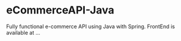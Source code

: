 # eCommerceAPI-Java
Fully functional e-commerce API using Java with Spring. FrontEnd is available at ...
